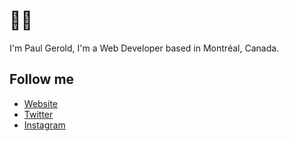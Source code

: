 # 👋🏻

I'm Paul Gerold, I'm a Web Developer based in Montréal, Canada.

## Follow me

- [Website](https://paul-gerold-github-io.vercel.app/)
- [Twitter](https://twitter.com/Paulgerold)
- [Instagram](https://www.instagram.com/paul.gerold/)
